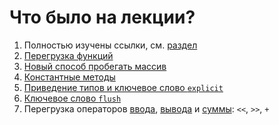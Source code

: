 # Что было на лекции?

1. Полностью изучены ссылки, см. [раздел](links)
2. [Перегрузка функций](over_func)
3. [Новый способ пробегать массив](for_each)
4. [Константные методы](const_methods)
5. [Приведение типов и ключевое слово `explicit`](explicit)
6. [Ключевое слово `flush`](flush)
7. Перегрузка операторов [ввода](cin), [вывода](cout) и [суммы](sum): `<<`, `>>`, `+`

